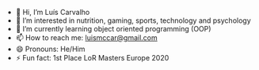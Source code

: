 - 👋 Hi, I’m Luís Carvalho
- 👀 I’m interested in nutrition, gaming, sports, technology and psychology
- 🌱 I’m currently learning object oriented programming (OOP)
- 📫 How to reach me: luismccar@gmail.com
- 😄 Pronouns: He/Him
- ⚡ Fun fact: 1st Place LoR Masters Europe 2020

<!---
LuisMCC/LuisMCC is a ✨ special ✨ repository because its `README.md` (this file) appears on your GitHub profile.
You can click the Preview link to take a look at your changes.
--->
